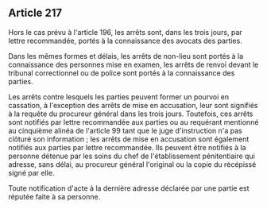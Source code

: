 Article 217
----
Hors le cas prévu à l'article 196, les arrêts sont, dans les trois jours, par
lettre recommandée, portés à la connaissance des avocats des parties.

Dans les mêmes formes et délais, les arrêts de non-lieu sont portés à la
connaissance des personnes mise en examen, les arrêts de renvoi devant le
tribunal correctionnel ou de police sont portés à la connaissance des parties.

Les arrêts contre lesquels les parties peuvent former un pourvoi en cassation, à
l'exception des arrêts de mise en accusation, leur sont signifiés à la requête
du procureur général dans les trois jours. Toutefois, ces arrêts sont notifiés
par lettre recommandée aux parties ou au requérant mentionné au cinquième alinéa
de l'article 99 tant que le juge d'instruction n'a pas clôturé son information ;
les arrêts de mise en accusation sont également notifiés aux parties par lettre
recommandée. Ils peuvent être notifiés à la personne détenue par les soins du
chef de l'établissement pénitentiaire qui adresse, sans délai, au procureur
général l'original ou la copie du récépissé signé par elle.

Toute notification d'acte à la dernière adresse déclarée par une partie est
réputée faite à sa personne.
